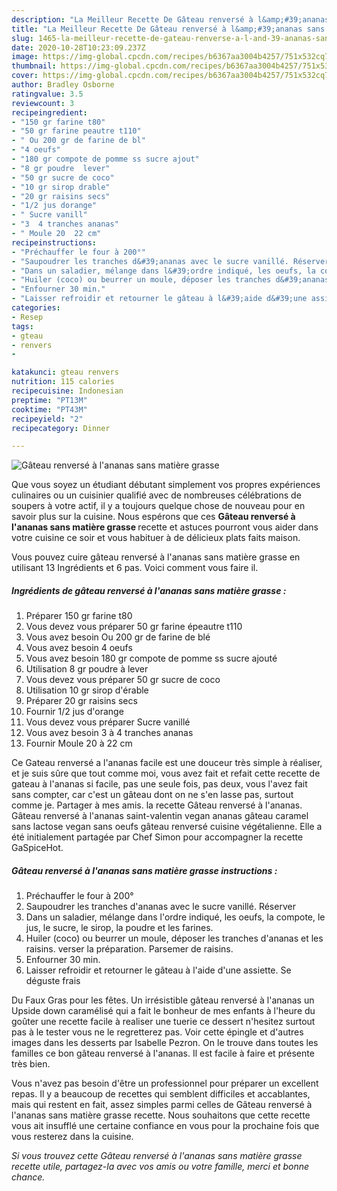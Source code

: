 ```yaml
---
description: "La Meilleur Recette De Gâteau renversé à l&amp;#39;ananas sans matière grasse"
title: "La Meilleur Recette De Gâteau renversé à l&amp;#39;ananas sans matière grasse"
slug: 1465-la-meilleur-recette-de-gateau-renverse-a-l-and-39-ananas-sans-matiere-grasse
date: 2020-10-28T10:23:09.237Z
image: https://img-global.cpcdn.com/recipes/b6367aa3004b4257/751x532cq70/gateau-renverse-a-lananas-sans-matiere-grasse-photo-principale-de-la-recette.jpg
thumbnail: https://img-global.cpcdn.com/recipes/b6367aa3004b4257/751x532cq70/gateau-renverse-a-lananas-sans-matiere-grasse-photo-principale-de-la-recette.jpg
cover: https://img-global.cpcdn.com/recipes/b6367aa3004b4257/751x532cq70/gateau-renverse-a-lananas-sans-matiere-grasse-photo-principale-de-la-recette.jpg
author: Bradley Osborne
ratingvalue: 3.5
reviewcount: 3
recipeingredient:
- "150 gr farine t80"
- "50 gr farine peautre t110"
- " Ou 200 gr de farine de bl"
- "4 oeufs"
- "180 gr compote de pomme ss sucre ajout"
- "8 gr poudre  lever"
- "50 gr sucre de coco"
- "10 gr sirop drable"
- "20 gr raisins secs"
- "1/2 jus dorange"
- " Sucre vanill"
- "3  4 tranches ananas"
- " Moule 20  22 cm"
recipeinstructions:
- "Préchauffer le four à 200°"
- "Saupoudrer les tranches d&#39;ananas avec le sucre vanillé. Réserver"
- "Dans un saladier, mélange dans l&#39;ordre indiqué, les oeufs, la compote, le jus, le sucre, le sirop, la poudre et les farines."
- "Huiler (coco) ou beurrer un moule, déposer les tranches d&#39;ananas et les raisins. verser la préparation. Parsemer de raisins."
- "Enfourner 30 min."
- "Laisser refroidir et retourner le gâteau à l&#39;aide d&#39;une assiette. Se déguste frais"
categories:
- Resep
tags:
- gteau
- renvers
- 

katakunci: gteau renvers  
nutrition: 115 calories
recipecuisine: Indonesian
preptime: "PT13M"
cooktime: "PT43M"
recipeyield: "2"
recipecategory: Dinner

---
```



![Gâteau renversé à l&#39;ananas sans matière grasse](https://img-global.cpcdn.com/recipes/b6367aa3004b4257/751x532cq70/gateau-renverse-a-lananas-sans-matiere-grasse-photo-principale-de-la-recette.jpg)

Que vous soyez un étudiant débutant simplement vos propres expériences culinaires ou un cuisinier qualifié avec de nombreuses célébrations de soupers à votre actif, il y a toujours quelque chose de nouveau pour en savoir plus sur la cuisine. Nous espérons que ces <strong> Gâteau renversé à l&#39;ananas sans matière grasse </strong> recette et astuces pourront vous aider dans votre cuisine ce soir et vous habituer à de délicieux plats faits maison.

<!--inarticleads1-->

Vous pouvez cuire gâteau renversé à l&#39;ananas sans matière grasse en utilisant 13 Ingrédients et 6 pas. Voici comment vous faire il.

##### Ingrédients de gâteau renversé à l&#39;ananas sans matière grasse :

1. Préparer 150 gr farine t80
1. Vous devez vous préparer 50 gr farine épeautre t110
1. Vous avez besoin  Ou 200 gr de farine de blé
1. Vous avez besoin 4 oeufs
1. Vous avez besoin 180 gr compote de pomme ss sucre ajouté
1. Utilisation 8 gr poudre à lever
1. Vous devez vous préparer 50 gr sucre de coco
1. Utilisation 10 gr sirop d&#39;érable
1. Préparer 20 gr raisins secs
1. Fournir 1/2 jus d&#39;orange
1. Vous devez vous préparer  Sucre vanillé
1. Vous avez besoin 3 à 4 tranches ananas
1. Fournir  Moule 20 à 22 cm


Ce Gateau renversé a l&#39;ananas facile est une douceur très simple à réaliser, et je suis sûre que tout comme moi, vous avez fait et refait cette recette de gateau à l&#39;ananas si facile, pas une seule fois, pas deux, vous l&#39;avez fait sans compter, car c&#39;est un gâteau dont on ne s&#39;en lasse pas, surtout comme je. Partager à mes amis. la recette Gâteau renversé à l&#39;ananas. Gâteau renversé à l&#39;ananas saint-valentin vegan ananas gâteau caramel sans lactose vegan sans oeufs gâteau renversé cuisine végétalienne. Elle a été initialement partagée par Chef Simon pour accompagner la recette GaSpiceHot. 

<!--inarticleads2-->

##### Gâteau renversé à l&#39;ananas sans matière grasse instructions :

1. Préchauffer le four à 200°
1. Saupoudrer les tranches d&#39;ananas avec le sucre vanillé. Réserver
1. Dans un saladier, mélange dans l&#39;ordre indiqué, les oeufs, la compote, le jus, le sucre, le sirop, la poudre et les farines.
1. Huiler (coco) ou beurrer un moule, déposer les tranches d&#39;ananas et les raisins. verser la préparation. Parsemer de raisins.
1. Enfourner 30 min.
1. Laisser refroidir et retourner le gâteau à l&#39;aide d&#39;une assiette. Se déguste frais


Du Faux Gras pour les fêtes. Un irrésistible gâteau renversé à l&#39;ananas un Upside down caramélisé qui a fait le bonheur de mes enfants à l&#39;heure du goûter une recette facile à realiser une tuerie ce dessert n&#39;hesitez surtout pas à le tester vous ne le regretterez pas. Voir cette épingle et d&#39;autres images dans les desserts par Isabelle Pezron. On le trouve dans toutes les familles ce bon gâteau renversé à l&#39;ananas. Il est facile à faire et présente très bien. 

<!--inarticleads1-->

<p>
Vous n'avez pas besoin d'être un professionnel pour préparer un excellent repas. Il y a beaucoup de recettes qui semblent difficiles et accablantes, mais qui restent en fait, assez simples parmi celles de Gâteau renversé à l&#39;ananas sans matière grasse recette. Nous souhaitons que cette recette vous ait insufflé une certaine confiance en vous pour la prochaine fois que vous resterez dans la cuisine.
</p>

<p>
<i>Si vous trouvez cette Gâteau renversé à l&#39;ananas sans matière grasse recette utile, partagez-la avec vos amis ou votre famille, merci et bonne chance.</i>
</p>
